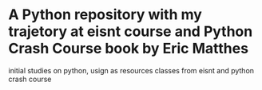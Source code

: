 # A Python repository with my trajetory at eisnt course and Python Crash Course book by Eric Matthes
initial studies on python, usign as resources classes from eisnt and python crash course

